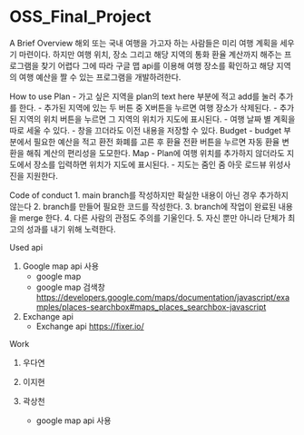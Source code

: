 # OSS_Final_Project
A Brief Overview
해외 또는 국내 여행을 가고자 하는 사람들은 미리 여행 계획을 세우기 마련이다.
하지만 여행 위치, 장소 그리고 해당 지역의 통화 환율 계산까지 해주는 프로그램을 찾기 어렵다 
그에 따라 구글 맵 api를 이용해 여행 장소를 확인하고 해당 지역의 여행 예산을 
짤 수 있는 프로그램을 개발하려한다.

How to use 
Plan
	- 가고 싶은 지역을 plan의 text here 부분에 적고 add를 눌러 추가를 한다.
	- 추가된 지역에 있는 두 버튼 중 X버튼을 누르면 여행 장소가 삭제된다.
	- 추가된 지역의 위치 버튼을 누르면 그 지역의 위치가 지도에 표시된다.
	- 여행 날짜 별 계획을 따로 세울 수 있다.
	- 창을 끄더라도 이전 내용을 저장할 수 있다.
Budget
	- budget 부분에서 필요한 예산을 적고 환전 화폐를 고른 후  환율 전환 버튼을 누르면 
	자동 환율 변환을 해줘 계산의 편리성을 도모한다.
Map
	- Plan에 여행 위치를 추가하지 않더라도 지도에서 장소를 입력하면 위치가 지도에 표시된다.
	- 지도는 줌인 줌 아웃 로드뷰 위성사진을 지원한다.


Code of conduct
	1. main branch를 작성하지만 확실한 내용이 아닌 경우 추가하지 않는다
	2. branch를 만들어 필요한 코드를 작성한다.
	3. branch에 작업이 완료된 내용을 merge 한다.
	4. 다른 사람의 관점도 주의를 기울인다.
	5. 자신 뿐만 아니라 단체가 최고의 성과를 내기 위해 노력한다.

Used api
1. Google map api 사용
	- google map
	- google map 검색창
	https://developers.google.com/maps/documentation/javascript/examples/places-searchbox#maps_places_searchbox-javascript
2. Exchange api
	- Exchange api 
	https://fixer.io/

Work
1. 우다연

2. 이지현

3. 곽상천
	- google map api 사용

